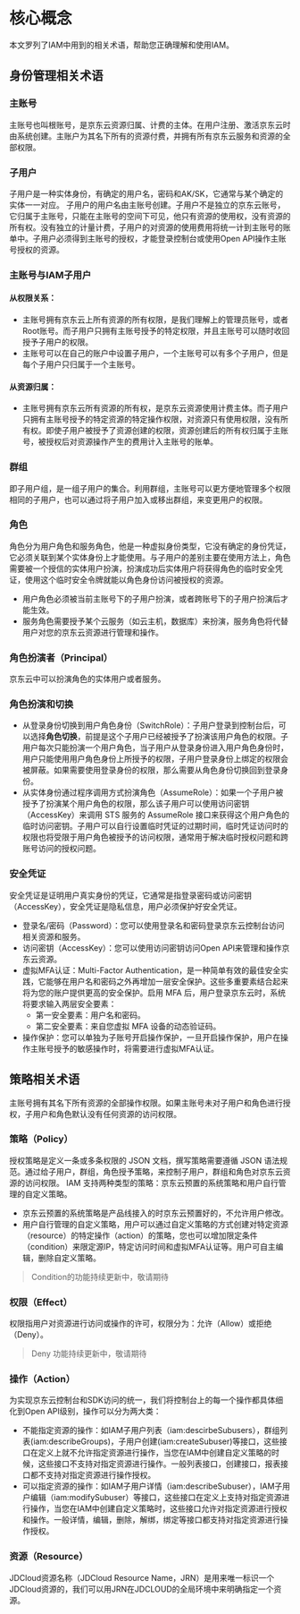 # 核心概念

 本文罗列了IAM中用到的相关术语，帮助您正确理解和使用IAM。
## 身份管理相关术语
### 主账号
 主账号也叫根账号，是京东云资源归属、计费的主体。在用户注册、激活京东云时由系统创建。主账户为其名下所有的资源付费，并拥有所有京东云服务和资源的全部权限。
### 子用户
 子用户是一种实体身份，有确定的用户名，密码和AK/SK，它通常与某个确定的实体一一对应。
 子用户的用户名由主账号创建。子用户不是独立的京东云账号，它归属于主账号，只能在主账号的空间下可见，他只有资源的使用权，没有资源的所有权。没有独立的计量计费，子用户的对资源的使用费用将统一计到主账号的账单中。子用户必须得到主账号的授权，才能登录控制台或使用Open API操作主账号授权的资源。
### 主账号与IAM子用户
#### 从权限关系：
 - 主账号拥有京东云上所有资源的所有权限，是我们理解上的管理员账号，或者Root账号。而子用户只拥有主账号授予的特定权限，并且主账号可以随时收回授予子用户的权限。
- 主账号可以在自己的账户中设置子用户，一个主账号可以有多个子用户，但是每个子用户只归属于一个主账号。
#### 从资源归属：
 - 主账号拥有京东云所有资源的所有权，是京东云资源使用计费主体。而子用户只拥有主账号授予的特定资源的特定操作权限，对资源只有使用权限，没有所有权。即使子用户被授予了资源创建的权限，资源创建后的所有权归属于主账号，被授权后对资源操作产生的费用计入主账号的账单。
### 群组
 即子用户组，是一组子用户的集合。利用群组，主账号可以更方便地管理多个权限相同的子用户，也可以通过将子用户加入或移出群组，来变更用户的权限。
### 角色
 角色分为用户角色和服务角色，他是一种虚拟身份类型，它没有确定的身份凭证，它必须关联到某个实体身份上才能使用。与子用户的差别主要在使用方法上，角色需要被一个授信的实体用户扮演，扮演成功后实体用户将获得角色的临时安全凭证，使用这个临时安全令牌就能以角色身份访问被授权的资源。
 * 用户角色必须被当前主账号下的子用户扮演，或者跨账号下的子用户扮演后才能生效。
 * 服务角色需要授予某个云服务（如云主机，数据库）来扮演，服务角色将代替用户对您的京东云资源进行管理和操作。
### 角色扮演者（Principal）
 京东云中可以扮演角色的实体用户或者服务。
### 角色扮演和切换
 - 从登录身份切换到用户角色身份（SwitchRole）：子用户登录到控制台后，可以选择**角色切换**，前提是这个子用户已经被授予了扮演该用户角色的权限。子用户每次只能扮演一个用户角色，当子用户从登录身份进入用户角色身份时，用户只能使用用户角色身份上所授予的权限，子用户登录身份上绑定的权限会被屏蔽。如果需要使用登录身份的权限，那么需要从角色身份切换回到登录身份。
- 从实体身份通过程序调用方式扮演角色（AssumeRole）：如果一个子用户被授予了扮演某个用户角色的权限，那么该子用户可以使用访问密钥（AccessKey）来调用 STS 服务的 AssumeRole 接口来获得这个用户角色的临时访问密钥。子用户可以自行设置临时凭证的过期时间，临时凭证访问时的权限也将受限于用户角色被授予的访问权限，通常用于解决临时授权问题和跨账号访问的授权问题。
### 安全凭证
 安全凭证是证明用户真实身份的凭证，它通常是指登录密码或访问密钥（AccessKey），安全凭证是隐私信息，用户必须保护好安全凭证。
 - 登录名/密码（Password）：您可以使用登录名和密码登录京东云控制台访问相关资源和服务。
- 访问密钥（AccessKey）：您可以使用访问密钥访问Open API来管理和操作京东云资源。
- 虚拟MFA认证：Multi-Factor Authentication，是一种简单有效的最佳安全实践，它能够在用户名和密码之外再增加一层安全保护。这些多重要素结合起来将为您的账户提供更高的安全保护。启用 MFA 后，用户登录京东云时，系统将要求输入两层安全要素：
  - 第一安全要素：用户名和密码。
  - 第二安全要素：来自您虚拟 MFA 设备的动态验证码。
- 操作保护：您可以单独为子账号开启操作保护，一旦开启操作保护，用户在操作主账号授予的敏感操作时，将需要进行虚拟MFA认证。

## 策略相关术语
 主账号拥有其名下所有资源的全部操作权限。如果主账号未对子用户和角色进行授权，子用户和角色默认没有任何资源的访问权限。
### 策略（Policy）
 授权策略是定义一条或多条权限的 JSON 文档，撰写策略需要遵循 JSON 语法规范。通过给子用户，群组，角色授予策略，来控制子用户，群组和角色对京东云资源的访问权限。
 IAM 支持两种类型的策略：京东云预置的系统策略和用户自行管理的自定义策略。
 - 京东云预置的系统策略是产品线接入的时京东云预置好的，不允许用户修改。
- 用户自行管理的自定义策略，用户可以通过自定义策略的方式创建对特定资源（resource）的特定操作（action）的策略，您也可以增加限定条件（condition）来限定源IP，特定访问时间和虚拟MFA认证等。用户可自主编辑，删除自定义策略。
 > Condition的功能持续更新中，敬请期待
### 权限（Effect）
 权限指用户对资源进行访问或操作的许可，权限分为：允许（Allow）或拒绝（Deny）。
 > Deny 功能持续更新中，敬请期待
### 操作（Action）
 为实现京东云控制台和SDK访问的统一，我们将控制台上的每一个操作都具体细化到Open API级别，操作可以分为两大类：
 - 不能指定资源的操作：如IAM子用户列表（iam:descirbeSubusers），群组列表(iam:describeGroups)，子用户创建(iam:createSubuser)等接口，这些接口在定义上就不允许指定资源进行操作，当您在IAM中创建自定义策略的时候，这些接口不支持对指定资源进行操作。一般列表接口，创建接口，报表接口都不支持对指定资源进行操作授权。
- 可以指定资源的操作：如IAM子用户详情（iam:describeSubuser），IAM子用户编辑（iam:modifySubuser）等接口，这些接口在定义上支持对指定资源进行操作，当您在IAM中创建自定义策略时，这些接口允许对指定资源进行授权和操作。一般详情，编辑，删除，解绑，绑定等接口都支持对指定资源进行操作授权。
### 资源（Resource）
 JDCloud资源名称（JDCloud Resource Name，JRN）是用来唯一标识一个JDCloud资源的，我们可以用JRN在JDCLOUD的全局环境中来明确指定一个资源。

